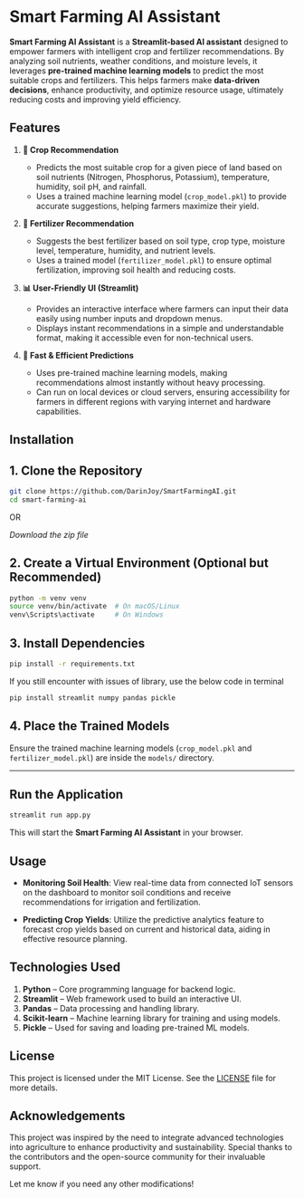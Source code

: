 
# Smart Farming AI Assistant

**Smart Farming AI Assistant** is a **Streamlit-based AI assistant** designed to empower farmers with intelligent crop and fertilizer recommendations. By analyzing soil nutrients, weather conditions, and moisture levels, it leverages **pre-trained machine learning models** to predict the most suitable crops and fertilizers. This helps farmers make **data-driven decisions**, enhance productivity, and optimize resource usage, ultimately reducing costs and improving yield efficiency.



## Features  

1. **🌾 Crop Recommendation**  
   - Predicts the most suitable crop for a given piece of land based on soil nutrients (Nitrogen, Phosphorus, Potassium), temperature, humidity, soil pH, and rainfall.  
   - Uses a trained machine learning model (`crop_model.pkl`) to provide accurate suggestions, helping farmers maximize their yield.  

2. **🧪 Fertilizer Recommendation**  
   - Suggests the best fertilizer based on soil type, crop type, moisture level, temperature, humidity, and nutrient levels.  
   - Uses a trained model (`fertilizer_model.pkl`) to ensure optimal fertilization, improving soil health and reducing costs.  

3. **📊 User-Friendly UI (Streamlit)**  
   - Provides an interactive interface where farmers can input their data easily using number inputs and dropdown menus.  
   - Displays instant recommendations in a simple and understandable format, making it accessible even for non-technical users.  

4. **🚀 Fast & Efficient Predictions**  
   - Uses pre-trained machine learning models, making recommendations almost instantly without heavy processing.  
   - Can run on local devices or cloud servers, ensuring accessibility for farmers in different regions with varying internet and hardware capabilities.  
## Installation 

## 1. Clone the Repository
```bash
git clone https://github.com/DarinJoy/SmartFarmingAI.git
cd smart-farming-ai
```
OR

*Download the zip file*

## 2. Create a Virtual Environment (Optional but Recommended) 
```bash
python -m venv venv
source venv/bin/activate  # On macOS/Linux
venv\Scripts\activate     # On Windows
```

## 3. Install Dependencies 
```bash
pip install -r requirements.txt
```

If you still encounter with issues of library, use the below code in terminal
```bash
pip install streamlit numpy pandas pickle
```
## 4. Place the Trained Models
Ensure the trained machine learning models (`crop_model.pkl` and `fertilizer_model.pkl`) are inside the `models/` directory.  

---

## Run the Application
```bash
streamlit run app.py
```
This will start the **Smart Farming AI Assistant** in your browser.  



## Usage

- **Monitoring Soil Health**: View real-time data from connected IoT sensors on the dashboard to monitor soil conditions and receive recommendations for irrigation and fertilization.

- **Predicting Crop Yields**: Utilize the predictive analytics feature to forecast crop yields based on current and historical data, aiding in effective resource planning.

## Technologies Used 

1. **Python** – Core programming language for backend logic.  
2. **Streamlit** – Web framework used to build an interactive UI.  
3. **Pandas** – Data processing and handling library.  
4. **Scikit-learn** – Machine learning library for training and using models.  
5. **Pickle** – Used for saving and loading pre-trained ML models.
## License

This project is licensed under the MIT License. See the [LICENSE](LICENSE) file for more details.

## Acknowledgements

This project was inspired by the need to integrate advanced technologies into agriculture to enhance productivity and sustainability. Special thanks to the contributors and the open-source community for their invaluable support.

Let me know if you need any other modifications!

